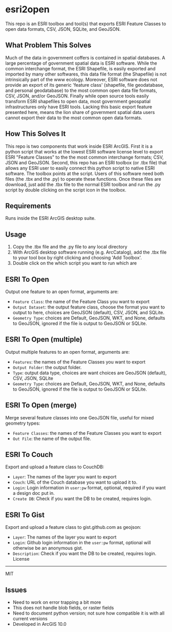 esri2open
=========

This repo is an ESRI toolbox and tool(s) that exports ESRI Feature Classes to open data formats, CSV, JSON, SQLite, and GeoJSON.

What Problem This Solves
------------------------
Much of the data in government coffers is contained in spatial databases.  A large percentage of government spatial data is ESRI software.  While the common interchange format, the ESRI Shapefile, is easily exported and imported by many other softwares, this data file format (the Shapefile) is not intrinsically part of the www ecology.  Moreover, ESRI software does not provide an export of its generic 'feature class' (shapefile, file geodatabase, and personal geodatabase) to the most common open data file formats, CSV, JSON, and/or GeoJSON.  Finally while open source tools easily transform ESRI shapefiles to open data, most government geospatial infrastructures only have ESRI tools.  Lacking this basic export feature presented here, means the lion share of government spatial data users cannot export their data to the most common open data formats.

How This Solves It
------------------
This repo is two components that work inside ESRI ArcGIS.  First it is a python script that works at the lowest ESRI software license level to export ESRI "Feature Classes" to the the most common interchange formats; CSV, JSON and GeoJSON.  Second, this repo has an ESRI toolbox (or .tbx file) that allows any ESRI user to easily connect this python script to native ESRI software.  The toolbox points at the script.  Users of this software need both files (the .tbx and the .py) to operate these functions.  Once these files are download, just add the .tbx file to the normal ESRI toolbox and run the .py script by double clicking on the script icon in the toolbox.

Requirements
------------
Runs inside the ESRI ArcGIS desktop suite.

Usage
------
1. Copy the .tbx file and the .py file to any local directory
2. With ArcGIS desktop software running (e.g. ArcCatalog), add the .tbx file to your tool box by right clicking and choosing 'Add Toolbox'.
3. Double click on the which script you want to run which are

ESRI To Open
---------
Output one feature to an open format, arguments are:

* `Feature Class`: the name of the Feature Class you want to export
* `Output Dataset`: the output feature class, choose the format you want to output to here, choices are GeoJSON (default), CSV, JSON, and SQLite.
* `Geometry Type`: choices are Default, GeoJSON, WKT, and None, defaults to GeoJSON, ignored if the file is output to GeoJSON or SQLite.


ESRI To Open (multiple)
---------
Output multiple features to an open format, arguments are:

* `Features`: the names of the Feature Classes you want to export
* `Output Folder`: the output folder.
* `Type`: output data type, choices are want choices are GeoJSON (default), CSV, JSON, SQLite
* `Geometry Type`: choices are Default, GeoJSON, WKT, and None, defaults to GeoJSON, ignored if the file is output to GeoJSON or SQLite.

ESRI To Open (merge)
---------
Merge several feature classes into one GeoJSON file, useful for mixed geometry types:

* `Feature Classes`: the names of the Feature Classes you want to export
* `Out File`: the name of the output file.

ESRI To Couch
---------
Export and upload a feature class to CouchDB:

* `Layer`: The names of the layer you want to export
* `Couch`: URL of the Couch database you want to upload it to.
* `Login`: Login information in `user:pw` format, optional, required if you want a design doc put in.
* `Create DB`: Check if you want the DB to be created, requires login.

ESRI To Gist
---------
Export and upload a feature class to gist.github.com as geojson:

* `Layer`: The names of the layer you want to export
* `Login`: Github login information in the `user:pw` format, optional will otherwise be an anonymous gist.
* `Description`: Check if you want the DB to be created, requires login.
License
-------
MIT

Issues
------
* Need to work on error trapping a bit more
* This does not handle blob fields, or raster fields
* Need to document python version; not sure how compatible it is with all current versions
* Developed in ArcGIS 10.0
